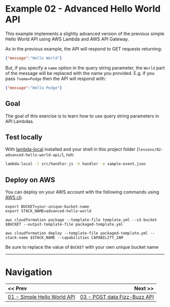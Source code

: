 # Example 02 - Advanced Hello World API

This example implements a slightly advanced version of the previous simple Hello World API using AWS Lambda and AWS API Gateway.

As in the previous example, the API will respond to GET requests returning:

```json
{"message":"Hello World"}
```

But, if you specify a `name` option in the query string parameter, the `World` part of the message will be replaced with the name you provided. E.g. if you pass `?name=Podge` then the API will respond with:

```json
{"message":"Hello Podge"}
```

## Goal

The goal of this exercise is to learn how to use query string parameters in API Lambdas.


## Test locally

With [lambda-local](https://www.npmjs.com/package/lambda-local) installed and your shell in this project folder (`lessons/02-advanced-hello-world-api/`), run:

```bash
lambda-local -l src/handler.js -h handler -e sample-event.json
```

## Deploy on AWS

You can deploy on your AWS account with the following commands using [AWS cli](https://aws.amazon.com/cli/):

```
export BUCKET=your-unique-bucket-name
export STACK_NAME=advanced-hello-world

aws cloudformation package --template-file template.yml --s3-bucket $BUCKET --output-template-file packaged-template.yml

aws cloudformation deploy --template-file packaged-template.yml --stack-name $STACK_NAME --capabilities CAPABILITY_IAM
```

Be sure to replace the value of `BUCKET` with your own unique bucket name

---

# Navigation

| << Prev | Next >> |
| :---         |          ---: |
| [01 - Simple Hello World API](../01-simple-hello-world-api)   | [03 - POST data Fizz-Buzz API](../03-post-data-fizz-buzz-api) |
